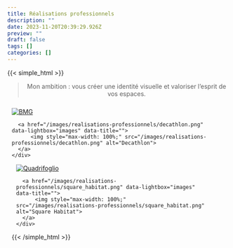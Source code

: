```yaml
---
title: Réalisations professionnels
description: ""
date: 2023-11-20T20:39:29.926Z
preview: ""
draft: false
tags: []
categories: []
---
```



{{< simple_html >}}

<blockquote>
  <p style="text-align: center;">Mon ambition : vous créer une identité visuelle et valoriser l’esprit de vos espaces.</p>
</blockquote>

<div style="display: flex; flex-wrap: wrap;">
  <div style="flex: 1; margin: 10px; max-width: 450px;">
    <div>
      <a href="/images/realisations-professionnels/bmg.png" data-lightbox="images" data-title="">
            <img style="max-width: 100%;" src="/images/realisations-professionnels/bmg.png" alt="BMG">
      </a>

      <a href="/images/realisations-professionnels/decathlon.png" data-lightbox="images" data-title="">
          <img style="max-width: 100%;" src="/images/realisations-professionnels/decathlon.png" alt="Decathlon">
      </a>
    </div>
  </div>
  <div style="flex: 1; margin: 10px; max-width: 450px;">
    <div>
      <a href="/images/realisations-professionnels/quadrifoglio.png" data-lightbox="images" data-title="">
          <img style="max-width: 100%;" src="/images/realisations-professionnels/quadrifoglio.png" alt="Quadrifoglio">
      </a>

      <a href="/images/realisations-professionnels/square_habitat.png" data-lightbox="images" data-title="">
          <img style="max-width: 100%;" src="/images/realisations-professionnels/square_habitat.png" alt="Square Habitat">
      </a>
    </div>
  </div>
</div>

{{< /simple_html >}}